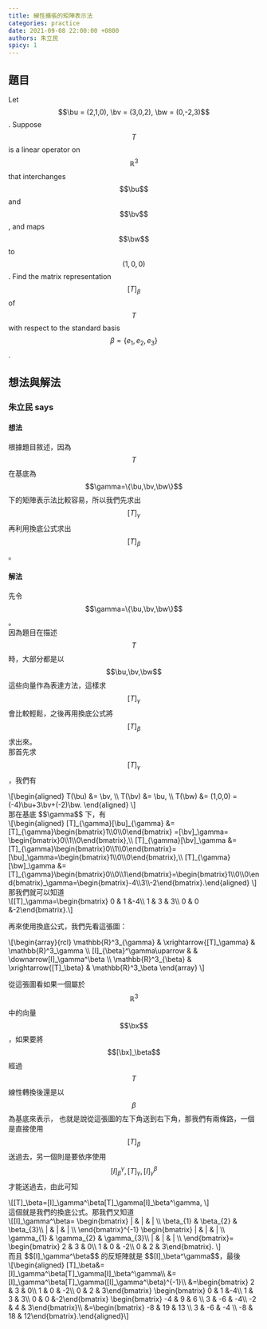```yaml
---
title: 線性擴張的矩陣表示法
categories: practice
date: 2021-09-08 22:00:00 +0800
authors: 朱立民
spicy: 1
---
```


## 題目

Let $$\bu = (2,1,0), \bv = (3,0,2), \bw = (0,-2,3)$$. Suppose $$T$$ is a linear operator on $$\mathbb{R}^3$$ that interchanges $$\bu$$ and $$\bv$$, and maps $$\bw$$ to $$(1,0,0)$$. Find the matrix representation $$[T]_{\beta}$$ of $$T$$ with respect to the standard basis $$\beta = \{e_1,e_2,e_3\}$$.

## 想法與解法

### 朱立民 says

#### 想法

根據題目敘述，因為 $$T$$ 在基底為 $$\gamma=\{\bu,\bv,\bw\}$$ 下的矩陣表示法比較容易，所以我們先求出 $$[T]_{\gamma}$$ 再利用換底公式求出 $$[T]_{\beta}$$。

#### 解法

先令 $$\gamma=\{\bu,\bv,\bw\}$$。\
因為題目在描述 $$T$$ 時，大部分都是以 $$\bu,\bv,\bw$$ 這些向量作為表達方法，這樣求 $$[T]_{\gamma}$$ 會比較輕鬆，之後再用換底公式將 $$[T]_{\beta}$$ 求出來。\
那首先求 $$[T]_\gamma$$，我們有 
<div>\[\begin{aligned}
T(\bu) &= \bv, \\
T(\bv) &= \bu, \\
T(\bw) &= (1,0,0) = (-4)\bu+3\bv+(-2)\bw.
\end{aligned}
\]</div>
那在基底 $$\gamma$$ 下，有
<div>\[\begin{aligned}
[T]_{\gamma}[\bu]_{\gamma} &= [T]_{\gamma}\begin{bmatrix}1\\0\\0\end{bmatrix} =[\bv]_\gamma= \begin{bmatrix}0\\1\\0\end{bmatrix},\\
[T]_{\gamma}[\bv]_\gamma &= [T]_{\gamma}\begin{bmatrix}0\\1\\0\end{bmatrix}=[\bu]_\gamma=\begin{bmatrix}1\\0\\0\end{bmatrix},\\
[T]_{\gamma}[\bw]_\gamma &= [T]_{\gamma}\begin{bmatrix}0\\0\\1\end{bmatrix}=\begin{bmatrix}1\\0\\0\end{bmatrix}_\gamma=\begin{bmatrix}-4\\3\\-2\end{bmatrix}.\end{aligned}
\]</div>
那我們就可以知道
<div>\[[T]_\gamma=\begin{bmatrix}
0 & 1 &-4\\
1 & 3 & 3\\
0 & 0 &-2\end{bmatrix}.\]</div>

再來使用換底公式，我們先看這張圖：
<div>\[\begin{array}{rcl}
\mathbb{R}^3_{\gamma} & \xrightarrow{[T]_\gamma} & \mathbb{R}^3_\gamma \\
[I]_{\beta}^\gamma\uparrow &  & \downarrow[I]_\gamma^\beta \\
\mathbb{R}^3_{\beta} & \xrightarrow{[T]_\beta} & \mathbb{R}^3_\beta
\end{array}
\]</div>

從這張圖看如果一個屬於 $$\mathbb{R}^3$$ 中的向量 $$\bx$$，如果要將 $$[\bx]_\beta$$ 經過 $$T$$ 線性轉換後還是以 $$\beta$$ 為基底來表示， 也就是說從這張圖的左下角送到右下角，那我們有兩條路，一個是直接使用 $$[T]_\beta$$ 送過去，另一個則是要依序使用 $$[I]_\beta^\gamma,[T]_\gamma,[I]_\gamma^\beta$$ 才能送過去，由此可知
<div>\[[T]_\beta=[I]_\gamma^\beta[T]_\gamma[I]_\beta^\gamma,
\]</div>
這個就是我們的換底公式。那我們又知道
<div>\[[I]_\gamma^\beta=
\begin{bmatrix}
| & | & | \\
\beta_{1} & \beta_{2} & \beta_{3}\\
| & | & | \\
\end{bmatrix}^{-1}
\begin{bmatrix}
| & | & | \\
\gamma_{1} & \gamma_{2} & \gamma_{3}\\
| & | & | \\
\end{bmatrix}=
\begin{bmatrix}
2 & 3 & 0\\
1 & 0 & -2\\
0 & 2 & 3\end{bmatrix}.
\]</div>
而且 $$[I]_\gamma^\beta$$ 的反矩陣就是 $$[I]_\beta^\gamma$$，最後
<div>\[\begin{aligned}
[T]_\beta&=[I]_\gamma^\beta[T]_\gamma[I]_\beta^\gamma\\
&=[I]_\gamma^\beta[T]_\gamma([I]_\gamma^\beta)^{-1}\\
&=\begin{bmatrix}
2 & 3 & 0\\
1 & 0 & -2\\
0 & 2 & 3\end{bmatrix}
\begin{bmatrix}
0 & 1 &-4\\
1 & 3 & 3\\
0 & 0 &-2\end{bmatrix}
\begin{bmatrix}
-4 & 9  & 6 \\
3  & -6 & -4\\
-2 & 4  & 3\end{bmatrix}\\
&=\begin{bmatrix}
-8 & 19  & 13 \\
3  & -6  & -4 \\
-8 & 18  & 12\end{bmatrix}.\end{aligned}\]</div>
